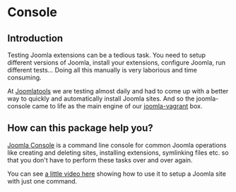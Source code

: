 # Console

## Introduction

Testing Joomla extensions can be a tedious task. You need to setup different versions of Joomla, install your extensions, configure Joomla, run different tests… Doing all this manually is very laborious and time consuming.

At [Joomlatools](http://www.joomlatools.com) we are testing almost daily and had to come up with a better way to quickly and automatically install Joomla sites. And so the joomla-console came to life as the main engine of our [joomla-vagrant](http://github.com/joomlatools/joomla-vagrant) box.

## How can this package help you?

[Joomla Console](https://github.com/joomlatools/joomla-console) is a command line console for common Joomla operations like creating and deleting sites, installing extensions, symlinking files etc. so that you don't have to perform these tasks over and over again.

You can see [a little video here](https://www.youtube.com/watch?v=62qX5dtBQwY&vq=hd720&wide=1) showing how to use it to setup a Joomla site with just one command.